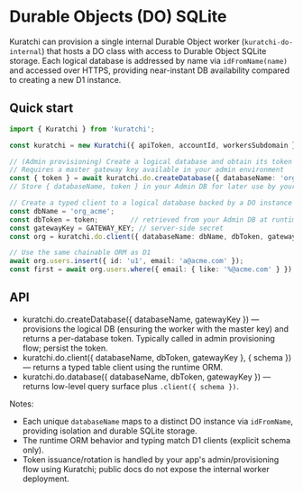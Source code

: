 # Durable Objects (DO) SQLite

Kuratchi can provision a single internal Durable Object worker (`kuratchi-do-internal`) that hosts a DO class with access to Durable Object SQLite storage. Each logical database is addressed by name via `idFromName(name)` and accessed over HTTPS, providing near-instant DB availability compared to creating a new D1 instance.

## Quick start

```ts
import { Kuratchi } from 'kuratchi';

const kuratchi = new Kuratchi({ apiToken, accountId, workersSubdomain });

// (Admin provisioning) Create a logical database and obtain its token
// Requires a master gateway key available in your admin environment
const { token } = await kuratchi.do.createDatabase({ databaseName: 'org_acme', gatewayKey: GATEWAY_KEY });
// Store { databaseName, token } in your Admin DB for later use by your app.

// Create a typed client to a logical database backed by a DO instance
const dbName = 'org_acme';
const dbToken = token;        // retrieved from your Admin DB at runtime
const gatewayKey = GATEWAY_KEY; // server-side secret
const org = kuratchi.do.client({ databaseName: dbName, dbToken, gatewayKey }, { schema: 'organization' });

// Use the same chainable ORM as D1
await org.users.insert({ id: 'u1', email: 'a@acme.com' });
const first = await org.users.where({ email: { like: '%@acme.com' } }).findFirst();
```

## API

- kuratchi.do.createDatabase({ databaseName, gatewayKey }) — provisions the logical DB (ensuring the worker with the master key) and returns a per-database token. Typically called in admin provisioning flow; persist the token.
- kuratchi.do.client({ databaseName, dbToken, gatewayKey }, { schema }) — returns a typed table client using the runtime ORM.
- kuratchi.do.database({ databaseName, dbToken, gatewayKey }) — returns low-level query surface plus `.client({ schema })`.

Notes:
- Each unique `databaseName` maps to a distinct DO instance via `idFromName`, providing isolation and durable SQLite storage.
- The runtime ORM behavior and typing match D1 clients (explicit schema only).
- Token issuance/rotation is handled by your app's admin/provisioning flow using Kuratchi; public docs do not expose the internal worker deployment.

